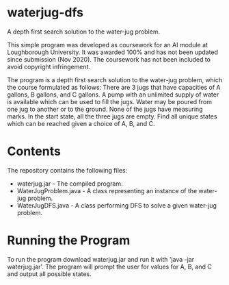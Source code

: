 # waterjug-dfs
A depth first search solution to the water-jug problem.

This simple program was developed as coursework for an AI module at Loughborough University. It was awarded 100% and has not been updated since submission (Nov 2020). The coursework has not been included to avoid copyright infringement.

The program is a depth first search solution to the water-jug problem, which the course formulated as follows:
There are 3 jugs that have capacities of A gallons, B gallons, and C gallons. A pump with an unlimited supply of water is available which can be used to fill the jugs. Water may be poured from one jug to another or to the ground. None of the jugs have measuring marks. In the start state, all the three jugs are empty. Find all unique states which can be reached given a choice of A, B, and C.

# Contents
The repository contains the following files:
* waterjug.jar - The compiled program.
* WaterJugProblem.java - A class representing an instance of the water-jug problem.
* WaterJugDFS.java - A class performing DFS to solve a given water-jug problem.

# Running the Program
To run the program download waterjug.jar and run it with 'java -jar waterjug.jar'. The program will prompt the user for values for A, B, and C and output all possible states.
